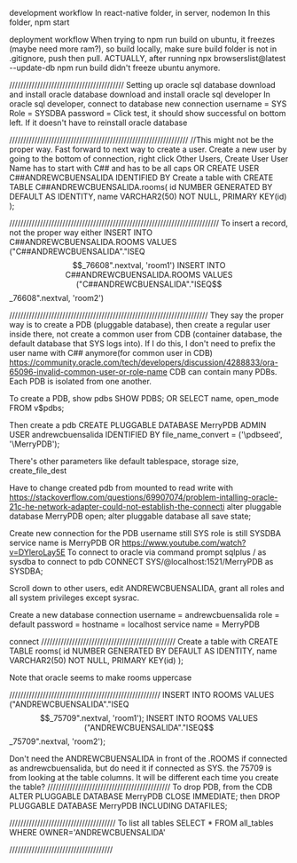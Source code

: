 development workflow
In react-native folder, in server,
    nodemon
In this folder,
    npm start

deployment workflow
When trying to npm run build on ubuntu, it freezes (maybe need more ram?), so build locally, make sure build folder is not in .gitignore, push then pull. ACTUALLY, after running 
    npx browserslist@latest --update-db
npm run build didn't freeze ubuntu anymore.


/////////////////////////////////////////
Setting up oracle sql database
download and install oracle database
download and install oracle sql developer
In oracle sql developer, connect to database
    new connection
    username = SYS
    Role = SYSDBA
    password = <password>
Click test, it should show successful on bottom left. If it doesn't have to reinstall oracle database

////////////////////////////////////////////////////////////////
//This might not be the proper way. Fast forward to next way to create a user.
Create a new user by going to the bottom of connection, right click Other Users, Create User
User Name has to start with C## and has to be all caps
OR
    CREATE USER C##ANDREWCBUENSALIDA
        IDENTIFIED BY <password>
Create a table with 
    CREATE TABLE C##ANDREWCBUENSALIDA.rooms(
        id NUMBER GENERATED BY DEFAULT AS IDENTITY,
        name VARCHAR2(50) NOT NULL,
        PRIMARY KEY(id)
    );

///////////////////////////////////////////////////////////////////////////
To insert a record, not the proper way either
    INSERT INTO C##ANDREWCBUENSALIDA.ROOMS VALUES ("C##ANDREWCBUENSALIDA"."ISEQ$$_76608".nextval, 'room1')
    INSERT INTO C##ANDREWCBUENSALIDA.ROOMS VALUES ("C##ANDREWCBUENSALIDA"."ISEQ$$_76608".nextval, 'room2')

///////////////////////////////////////////////////////////////////////
They say the proper way is to create a PDB (pluggable database), then create a regular user inside there, not create a common user from CDB (container database, the default database that SYS logs into). If I do this, I don't need to prefix the user name with C## anymore(for common user in CDB) https://community.oracle.com/tech/developers/discussion/4288833/ora-65096-invalid-common-user-or-role-name
CDB can contain many PDBs. Each PDB is isolated from one another. 

To create a PDB, show pdbs
    SHOW PDBS;
    OR
    SELECT name, open_mode FROM v$pdbs;

Then create a pdb
    CREATE PLUGGABLE DATABASE MerryPDB
    ADMIN USER andrewcbuensalida IDENTIFIED BY <password>
    file_name_convert = ('\pdbseed\', '\MerryPDB\');

There's other parameters like default tablespace, storage size, create_file_dest

Have to change created pdb from mounted to read write with https://stackoverflow.com/questions/69907074/problem-intalling-oracle-21c-he-network-adapter-could-not-establish-the-connecti
    alter pluggable database MerryPDB open;
    alter pluggable database all save state;

Create new connection for the PDB
    username still SYS
    role is still SYSDBA
    service name is MerryPDB
OR https://www.youtube.com/watch?v=DYleroLay5E
To connect to oracle via command prompt
    sqlplus / as sysdba
to connect to pdb
    CONNECT SYS/<password>@localhost:1521/MerryPDB as SYSDBA;

Scroll down to other users, edit ANDREWCBUENSALIDA, grant all roles and all system privileges except sysrac. 

Create a new database connection
    username = andrewcbuensalida
    role = default
    password =<password>
    hostname = localhost
    service name = MerryPDB

connect
////////////////////////////////////////////////
Create a table with 
    CREATE TABLE rooms(
        id NUMBER GENERATED BY DEFAULT AS IDENTITY,
        name VARCHAR2(50) NOT NULL,
        PRIMARY KEY(id)
    );

Note that oracle seems to make rooms uppercase

//////////////////////////////////////////////////////
    INSERT INTO ROOMS VALUES ("ANDREWCBUENSALIDA"."ISEQ$$_75709".nextval, 'room1');
    INSERT INTO ROOMS VALUES ("ANDREWCBUENSALIDA"."ISEQ$$_75709".nextval, 'room2');

Don't need the ANDREWCBUENSALIDA in front of the .ROOMS if connected as andrewcbuensalida, but do need it if connected as SYS.
the 75709 is from looking at the table columns. It will be different each time you create the table?
////////////////////////////////////////////
To drop PDB, from the CDB
    ALTER PLUGGABLE DATABASE MerryPDB CLOSE IMMEDIATE;
then
    DROP PLUGGABLE DATABASE MerryPDB
        INCLUDING DATAFILES;


//////////////////////////////////////
To list all tables
    SELECT
        *
    FROM
        all_tables
    WHERE 
        OWNER='ANDREWCBUENSALIDA'

/////////////////////////////////////

